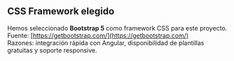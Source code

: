 ## CSS Framework elegido
Hemos seleccionado **Bootstrap 5** como framework CSS para este proyecto.  
Fuente: [https://getbootstrap.com/](https://getbootstrap.com/)  
Razones: integración rápida con Angular, disponibilidad de plantillas gratuitas y soporte responsive.
